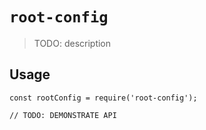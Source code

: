 # `root-config`

> TODO: description

## Usage

```
const rootConfig = require('root-config');

// TODO: DEMONSTRATE API
```
